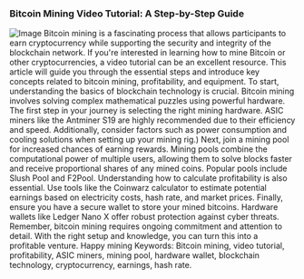 ### Bitcoin Mining Video Tutorial: A Step-by-Step Guide

![Image](https://github.com/user-attachments/assets/d7419ec9-dc67-403f-bf28-8faea5f1f74f)
Bitcoin mining is a fascinating process that allows participants to earn cryptocurrency while supporting the security and integrity of the blockchain network. If you're interested in learning how to mine Bitcoin or other cryptocurrencies, a video tutorial can be an excellent resource. This article will guide you through the essential steps and introduce key concepts related to bitcoin mining, profitability, and equipment.
To start, understanding the basics of blockchain technology is crucial. Bitcoin mining involves solving complex mathematical puzzles using powerful hardware. The first step in your journey is selecting the right mining hardware. ASIC miners like the Antminer S19 are highly recommended due to their efficiency and speed. Additionally, consider factors such as power consumption and cooling solutions when setting up your mining rig.)
Next, join a mining pool for increased chances of earning rewards. Mining pools combine the computational power of multiple users, allowing them to solve blocks faster and receive proportional shares of any mined coins. Popular pools include Slush Pool and F2Pool. Understanding how to calculate profitability is also essential. Use tools like the Coinwarz calculator to estimate potential earnings based on electricity costs, hash rate, and market prices.
Finally, ensure you have a secure wallet to store your mined bitcoins. Hardware wallets like Ledger Nano X offer robust protection against cyber threats. Remember, bitcoin mining requires ongoing commitment and attention to detail. With the right setup and knowledge, you can turn this into a profitable venture. Happy mining 
Keywords: Bitcoin mining, video tutorial, profitability, ASIC miners, mining pool, hardware wallet, blockchain technology, cryptocurrency, earnings, hash rate.
